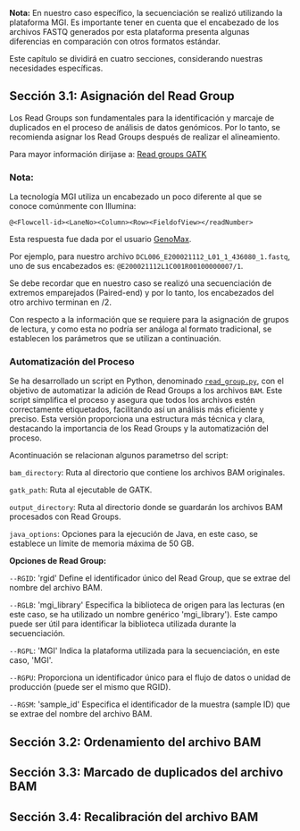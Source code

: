 **Nota:** En nuestro caso específico, la secuenciación se realizó utilizando la plataforma MGI. Es importante tener en cuenta que el encabezado de los archivos FASTQ generados por esta plataforma presenta algunas diferencias en comparación con otros formatos estándar.

Este capítulo se dividirá en cuatro secciones, considerando nuestras necesidades específicas.

## Sección 3.1: Asignación del Read Group

Los Read Groups son fundamentales para la identificación y marcaje de duplicados en el proceso de análisis de datos genómicos. Por lo tanto, se recomienda asignar los Read Groups después de realizar el alineamiento.

Para mayor información dirijase a: [Read groups GATK](https://gatk.broadinstitute.org/hc/en-us/articles/360035890671-Read-groups)

### Nota:

La tecnología MGI utiliza un encabezado un poco diferente al que se conoce comúnmente con Illumina:

`@<Flowcell-id><LaneNo><Column><Row><FieldofView></readNumber>`

Esta respuesta fue dada por el usuario [GenoMax](https://www.seqanswers.com/forum/sequencing-technologies-companies/mgiseq-fka-complete-genomics/326115-g400-fastq-header-description).

Por ejemplo, para nuestro archivo `DCL006_E200021112_L01_1_436080_1.fastq`, uno de sus encabezados es: `@E200021112L1C001R00100000007/1`.

Se debe recordar que en nuestro caso se realizó una secuenciación de extremos emparejados (Paired-end) y por lo tanto, los encabezados del otro archivo terminan en /2.

Con respecto a la información que se requiere para la asignación de grupos de lectura, y como esta no podría ser análoga al formato tradicional, se establecen los parámetros que se utilizan a continuación.


### Automatización del Proceso
Se ha desarrollado un script en Python, denominado [`read_group.py`](read_group.py), con el objetivo de automatizar la adición de Read Groups a los archivos `BAM`. Este script simplifica el proceso y asegura que todos los archivos estén correctamente etiquetados, facilitando así un análisis más eficiente y preciso. Esta versión proporciona una estructura más técnica y clara, destacando la importancia de los Read Groups y la automatización del proceso.

Acontinuación se relacionan algunos parametrso del script: 

`bam_directory`: Ruta al directorio que contiene los archivos BAM originales.

`gatk_path`: Ruta al ejecutable de GATK.

`output_directory`: Ruta al directorio donde se guardarán los archivos BAM procesados con Read Groups.

`java_options`: Opciones para la ejecución de Java, en este caso, se establece un límite de memoria máxima de 50 GB.

**Opciones de Read Group:**

`--RGID`: 'rgid' Define el identificador único del Read Group, que se extrae del nombre del archivo BAM.

`--RGLB`: 'mgi_library' Especifica la biblioteca de origen para las lecturas (en este caso, se ha utilizado un nombre genérico 'mgi_library'). Este campo puede ser útil para identificar la biblioteca utilizada durante la secuenciación.

`--RGPL`: 'MGI' Indica la plataforma utilizada para la secuenciación, en este caso, 'MGI'.

`--RGPU`: Proporciona un identificador único para el flujo de datos o unidad de producción (puede ser el mismo que RGID).

`--RGSM`: 'sample_id' Especifica el identificador de la muestra (sample ID) que se extrae del nombre del archivo BAM.

## Sección 3.2: Ordenamiento del archivo BAM

## Sección 3.3: Marcado de duplicados del archivo BAM

## Sección 3.4: Recalibración del archivo BAM

